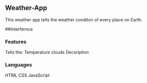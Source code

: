 ## Weather-App
This weather app tells the weather conditon of every place on Earth.

##Interfernce

### Features
Tells the:
  Temperature
  clouds
  Decsription

### Languages
  HTML
  CSS
  JavaScript
  
